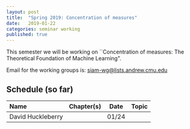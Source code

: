 ```yaml
---
layout: post
title:  "Spring 2019: Concentration of measures"
date:   2019-01-22
categories: seminar working
published: true
---
```

This semester we will be working on ``Concentration of measures: The Theoretical Foundation of Machine Learning".



Email for the working groups is: siam-wg@lists.andrew.cmu.edu

## Schedule (so far) ##

| Name                          | Chapter(s)     | Date       | Topic                                                         |
|:-----------------------------|:--------------:|:----------------------:|:--------------------------------------------------------------:|
| David Huckleberry       |                | 01/24                 | |

